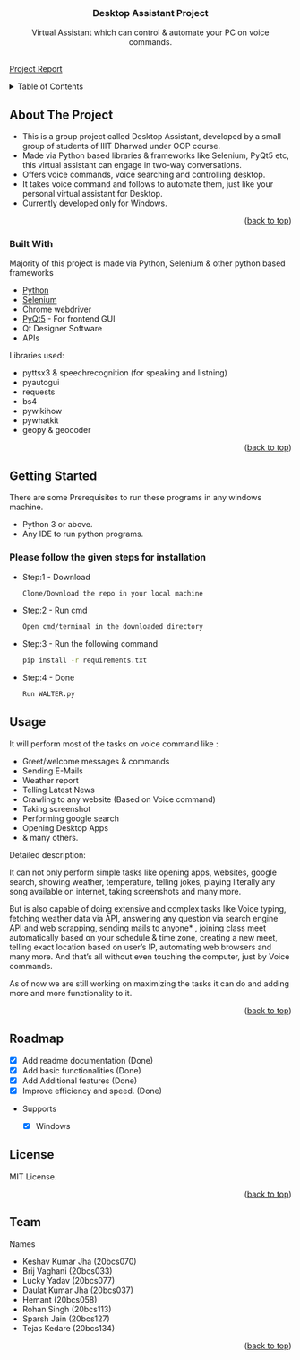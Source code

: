 <br />
<div align="center">

  <h3 align="center">Desktop Assistant Project</h3>

  <p align="center">
    Virtual Assistant which can control & automate your PC on voice commands.
    <br />
    <br />
    
  </p>
</div>

[Project Report](https://docs.google.com/document/d/1qvrIWh1b0dRF_al1kI0ByCmzfFQCa_haM2fAzWonNd0/)
<details>
  <summary>Table of Contents</summary>
  <ol>
    <li>
      <a href="#about-the-project">About The Project</a>
      <ul>
        <li><a href="#built-with">Built With</a></li>
      </ul>
    </li>
    <li>
      <a href="#getting-started">Getting Started</a>
      <ul>
        <li><a href="#prerequisites">Prerequisites</a></li>
        <!-- <li><a href="#installation">Installation</a></li> -->
      </ul>
    </li>
    <li><a href="#usage">Usage</a></li>
    <li><a href="#roadmap">Roadmap</a></li>
    <li><a href="#license">License</a></li>
    <li><a href="#Team">Team Members</a></li>
  </ol>
</details>


## About The Project

- This is a group project called Desktop Assistant, developed by a small group of students of IIIT Dharwad under OOP course.
- Made via Python based libraries & frameworks like Selenium, PyQt5 etc, this virtual assistant can engage in two-way conversations.
- Offers voice commands, voice searching and controlling desktop.
- It takes voice command and follows to automate them, just like your personal virtual assistant for Desktop.
- Currently developed only for Windows.

<p align="right">(<a href="#top">back to top</a>)</p>


### Built With
Majority of this project is made via Python, Selenium & other python based frameworks

* [Python](https://www.python.org/)
* [Selenium](https://www.selenium.dev/)
* Chrome webdriver
* [PyQt5](https://www.riverbankcomputing.com/software/pyqt/) - For frontend GUI
* Qt Designer Software
* APIs

Libraries used:

* pyttsx3 & speechrecognition (for speaking and listning)
* pyautogui
* requests
* bs4
* pywikihow
* pywhatkit
* geopy & geocoder

<p align="right">(<a href="#top">back to top</a>)</p>



## Getting Started

There are some Prerequisites to run these programs in any windows machine.
- Python 3 or above.
- Any IDE to run python programs.

### Please follow the given steps for installation

* Step:1 - Download
  ```sh
  Clone/Download the repo in your local machine
  ```
* Step:2 - Run cmd
  ```sh
  Open cmd/terminal in the downloaded directory
  ```  
* Step:3 - Run the following command
  ```sh
  pip install -r requirements.txt
  ```   
* Step:4 - Done
  ```sh
  Run WALTER.py
  ```  
 
## Usage

It will perform most of the tasks on voice command like :
- Greet/welcome messages & commands
- Sending E-Mails
- Weather report
- Telling Latest News
- Crawling to any website  (Based on Voice command)
- Taking screenshot
- Performing google search
- Opening Desktop Apps
- & many others.

Detailed description:


It can not only perform simple tasks like opening apps, websites, google search, showing weather, temperature, telling jokes, playing literally any song available on internet, taking screenshots and many more.


But is also capable of doing extensive and complex tasks like Voice typing, fetching weather data via API, answering any question via search engine API and web scrapping, sending mails to anyone* , joining class meet automatically based on your schedule & time zone, creating a new meet, telling exact location based on user’s IP, automating web browsers and many more. And that’s all without even touching the computer, just by Voice commands.


As of now we are still working on maximizing the tasks it can do and adding more and more functionality to it.

<p align="right">(<a href="#top">back to top</a>)</p>


## Roadmap

- [x] Add readme documentation (Done)
- [x] Add basic functionalities (Done)
- [x] Add Additional features (Done)
- [x] Improve efficiency and speed. (Done)
- Supports
    - [x] Windows


## License

MIT License.

<p align="right">(<a href="#top">back to top</a>)</p>



<!-- Team -->
## Team

Names
- Keshav Kumar Jha (20bcs070)
- Brij Vaghani (20bcs033)
- Lucky Yadav (20bcs077)
- Daulat Kumar Jha (20bcs037)
- Hemant (20bcs058)
- Rohan Singh (20bcs113)
- Sparsh Jain (20bcs127)
- Tejas Kedare (20bcs134)

<p align="right">(<a href="#top">back to top</a>)</p>
